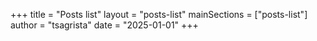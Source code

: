 +++
title = "Posts list"
layout = "posts-list"
mainSections = ["posts-list"]
author = "tsagrista"
date = "2025-01-01"
+++
